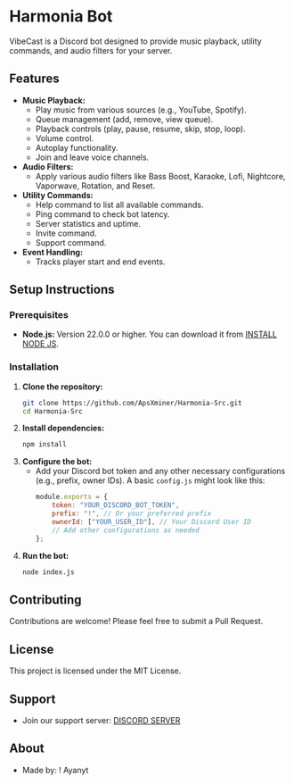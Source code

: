# Harmonia Bot

VibeCast is a Discord bot designed to provide music playback, utility commands, and audio filters for your server.

## Features

*   **Music Playback:**
    *   Play music from various sources (e.g., YouTube, Spotify).
    *   Queue management (add, remove, view queue).
    *   Playback controls (play, pause, resume, skip, stop, loop).
    *   Volume control.
    *   Autoplay functionality.
    *   Join and leave voice channels.
*   **Audio Filters:**
    *   Apply various audio filters like Bass Boost, Karaoke, Lofi, Nightcore, Vaporwave, Rotation, and Reset.
*   **Utility Commands:**
    *   Help command to list all available commands.
    *   Ping command to check bot latency.
    *   Server statistics and uptime.
    *   Invite command.
    *   Support command.
*   **Event Handling:**
    *   Tracks player start and end events.

## Setup Instructions

### Prerequisites

*   **Node.js:** Version 22.0.0 or higher. You can download it from [INSTALL NODE JS](https://nodejs.org/).

### Installation

1.  **Clone the repository:**
    ```bash
    git clone https://github.com/ApsXminer/Harmonia-Src.git
    cd Harmonia-Src
    ```
2.  **Install dependencies:**
    ```bash
    npm install
    ```
3.  **Configure the bot:**
    *   Add your Discord bot token and any other necessary configurations (e.g., prefix, owner IDs). A basic `config.js` might look like this:
        ```javascript
        module.exports = {
            token: "YOUR_DISCORD_BOT_TOKEN",
            prefix: "!", // Or your preferred prefix
            ownerId: ["YOUR_USER_ID"], // Your Discord User ID
            // Add other configurations as needed
        };
        ```
4.  **Run the bot:**
    ```bash
    node index.js
    ```

## Contributing

Contributions are welcome! Please feel free to submit a Pull Request.

## License

This project is licensed under the MIT License.

## Support

*   Join our support server: [DISCORD SERVER](https://discord.gg/Qn7EbEWgnM)

## About

*   Made by: ! Ayanyt
